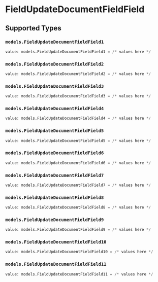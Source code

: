 # FieldUpdateDocumentFieldField


## Supported Types

### `models.FieldUpdateDocumentFieldField1`

```python
value: models.FieldUpdateDocumentFieldField1 = /* values here */
```

### `models.FieldUpdateDocumentFieldField2`

```python
value: models.FieldUpdateDocumentFieldField2 = /* values here */
```

### `models.FieldUpdateDocumentFieldField3`

```python
value: models.FieldUpdateDocumentFieldField3 = /* values here */
```

### `models.FieldUpdateDocumentFieldField4`

```python
value: models.FieldUpdateDocumentFieldField4 = /* values here */
```

### `models.FieldUpdateDocumentFieldField5`

```python
value: models.FieldUpdateDocumentFieldField5 = /* values here */
```

### `models.FieldUpdateDocumentFieldField6`

```python
value: models.FieldUpdateDocumentFieldField6 = /* values here */
```

### `models.FieldUpdateDocumentFieldField7`

```python
value: models.FieldUpdateDocumentFieldField7 = /* values here */
```

### `models.FieldUpdateDocumentFieldField8`

```python
value: models.FieldUpdateDocumentFieldField8 = /* values here */
```

### `models.FieldUpdateDocumentFieldField9`

```python
value: models.FieldUpdateDocumentFieldField9 = /* values here */
```

### `models.FieldUpdateDocumentFieldField10`

```python
value: models.FieldUpdateDocumentFieldField10 = /* values here */
```

### `models.FieldUpdateDocumentFieldField11`

```python
value: models.FieldUpdateDocumentFieldField11 = /* values here */
```

